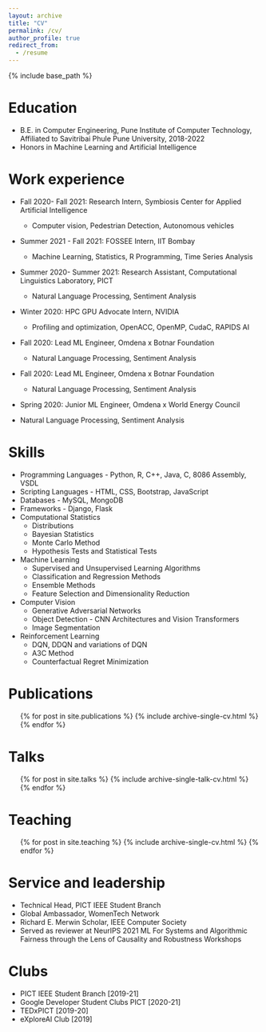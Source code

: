 ```yaml
---
layout: archive
title: "CV"
permalink: /cv/
author_profile: true
redirect_from:
  - /resume
---
```


{% include base_path %}

Education
======
* B.E. in Computer Engineering, Pune Institute of Computer Technology, Affiliated to Savitribai Phule Pune University, 2018-2022
* Honors in Machine Learning and Artificial Intelligence

Work experience
======
* Fall 2020- Fall 2021: Research Intern, Symbiosis Center for Applied Artificial Intelligence
  * Computer vision, Pedestrian Detection, Autonomous vehicles

* Summer 2021 - Fall 2021: FOSSEE Intern, IIT Bombay
  * Machine Learning, Statistics, R Programming, Time Series Analysis

* Summer 2020- Summer 2021: Research Assistant, Computational Linguistics Laboratory, PICT
  * Natural Language Processing, Sentiment Analysis

* Winter 2020: HPC GPU Advocate Intern, NVIDIA
  * Profiling and optimization, OpenACC, OpenMP, CudaC, RAPIDS AI

* Fall 2020: Lead ML Engineer, Omdena x Botnar Foundation
  * Natural Language Processing, Sentiment Analysis

* Fall 2020: Lead ML Engineer, Omdena x Botnar Foundation
  * Natural Language Processing, Sentiment Analysis

 * Spring 2020: Junior ML Engineer, Omdena x World Energy Council
  * Natural Language Processing, Sentiment Analysis

Skills
======
* Programming Languages - Python, R, C++, Java, C, 8086 Assembly, VSDL
* Scripting Languages - HTML, CSS, Bootstrap, JavaScript
* Databases - MySQL, MongoDB
* Frameworks - Django, Flask
* Computational Statistics
  * Distributions 
  * Bayesian Statistics   
  * Monte Carlo Method
  * Hypothesis Tests and Statistical Tests 
* Machine Learning
  * Supervised and Unsupervised Learning Algorithms 
  * Classification and Regression Methods
  * Ensemble Methods
  * Feature Selection and Dimensionality Reduction
* Computer Vision
  * Generative Adversarial Networks
  * Object Detection - CNN Architectures and Vision Transformers
  * Image Segmentation
* Reinforcement Learning
  * DQN, DDQN and variations of DQN
  * A3C Method
  * Counterfactual Regret Minimization   

Publications
======
  <ul>{% for post in site.publications %}
    {% include archive-single-cv.html %}
  {% endfor %}</ul>
  
Talks
======
  <ul>{% for post in site.talks %}
    {% include archive-single-talk-cv.html %}
  {% endfor %}</ul>
  
Teaching
======
  <ul>{% for post in site.teaching %}
    {% include archive-single-cv.html %}
  {% endfor %}</ul>
  
Service and leadership
======
* Technical Head, PICT IEEE Student Branch
* Global Ambassador, WomenTech Network
* Richard E. Merwin Scholar, IEEE Computer Society
* Served as reviewer at NeurIPS 2021 ML For Systems and Algorithmic Fairness through the Lens of Causality and Robustness Workshops

Clubs
======

* PICT IEEE Student Branch [2019-21]
* Google Developer Student Clubs PICT [2020-21]
* TEDxPICT [2019-20]
* eXploreAI Club [2019]

